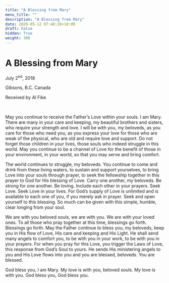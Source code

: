 ```yaml
---
title: "A Blessing from Mary"
menu_title: ""
description: "A Blessing from Mary"
date: 2020-05-12 07:40:28+10:00
draft: False
hidden: True
weight: 300
---
```

# A Blessing from Mary

July 2<sup>nd</sup>, 2018

Gibsons, B.C. Canada

Received by Al Fike

 

May you continue to receive the Father’s Love within your souls. I am Mary. There are many in your care and keeping, my beautiful brothers and sisters, who require your strength and love. I will be with you, my beloveds, as you care for those who need you, as you express your love for those who are weak of the physical, who are old and require love and support. Do not forget those children in your lives, those souls who indeed struggle in this world. May you continue to be a channel of Love for the benefit of those in your environment, in your world, so that you may serve and bring comfort. 

The world continues to struggle, my beloveds. You continue to come and drink from these living waters, to sustain and support yourselves, to bring Love into your souls through prayer, to seek the fellowship together in this prayer to God for His blessing of Love. Carry one another, my beloveds. Be strong for one another. Be loving. Include each other in your prayers. Seek Love. Seek Love in your lives. For God’s supply of Love is unlimited and is available to each one of you, if you merely ask in prayer. Seek and open yourself to this blessing. So much can be given with this simple, humble, clear longing from your soul. 

We are with you beloved souls, we are with you. We are with your loved ones. To all those who pray together at this time, blessings go forth. Blessings go forth. May the Father continue to bless you, my beloveds, keep you in His flow of Love, His care and keeping and His Light. He shall send many angels to comfort you, to be with you in your work, to be with you in your prayers. For when you pray for this Love, you trigger the Laws of Love, this response from God’s Soul to yours. He sends His ministering angels to you and His Love flows into you and you are blessed, beloveds. You are blessed. 

God bless you, I am Mary. My love is with you, beloved souls. My love is with you. God bless you, God bless you.